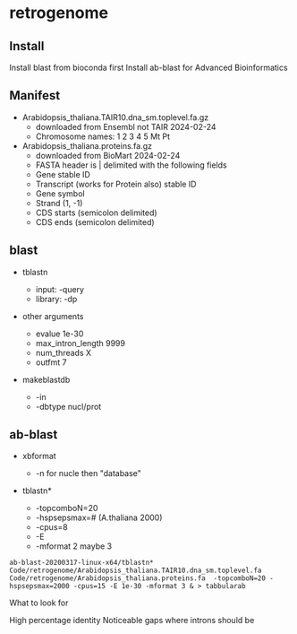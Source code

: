 retrogenome
===========

## Install

Install blast from bioconda first
Install ab-blast for Advanced Bioinformatics 


## Manifest

+ Arabidopsis_thaliana.TAIR10.dna_sm.toplevel.fa.gz
	+ downloaded from Ensembl not TAIR 2024-02-24
	+ Chromosome names: 1 2 3 4 5 Mt Pt
+ Arabidopsis_thaliana.proteins.fa.gz
	+ downloaded from BioMart 2024-02-24
	+ FASTA header is | delimited with the following fields
	+ Gene stable ID
	+ Transcript (works for Protein also) stable ID
	+ Gene symbol
	+ Strand (1, -1)
	+ CDS starts (semicolon delimited)
	+ CDS ends (semicolon delimited)
	

## blast

+ tblastn
	+ input: -query 
	+ library: -dp

+ other arguments 
  + evalue 1e-30
  + max_intron_length 9999
  + num_threads X
  + outfmt 7
  
  
+ makeblastdb 
	+ -in
	+ -dbtype nucl/prot 
  
## ab-blast
+ xbformat 
	+ -n for nucle then "database"

+ tblastn*
	+ -topcomboN=20
	+ -hspsepsmax=# (A.thaliana 2000)
	+ -cpus=8
	+ -E 
	+ -mformat 2 maybe 3

```
ab-blast-20200317-linux-x64/tblastn* Code/retrogenome/Arabidopsis_thaliana.TAIR10.dna_sm.toplevel.fa Code/retrogenome/Arabidopsis_thaliana.proteins.fa  -topcomboN=20 -hspsepsmax=2000 -cpus=15 -E 1e-30 -mformat 3 & > tabbularab
```

What to look for 

High percentage identity
Noticeable gaps where introns should be 









